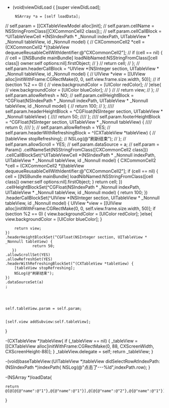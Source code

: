 - (void)viewDidLoad
{
    [super viewDidLoad];
    
       NSArray *a = [self loadData];
    
//    self.param = [[CXTableViewModel alloc]init];
//    self.param.cellName = NSStringFromClass([CXCommonCell2 class]);;
//    self.param.cellCallBlock = ^UITableViewCell *(NSIndexPath * _Nonnull indexPath, UITableView * _Nonnull tableView, id  _Nonnull model) {
//        CXCommonCell2 *cell = (CXCommonCell2 *)[tableView dequeueReusableCellWithIdentifier:@"CXCommonCell2"];
//        if (cell == nil) {
//            cell = [[NSBundle mainBundle] loadNibNamed:NSStringFromClass([cell class]) owner:self options:nil].firstObject;
//        }
//        return cell;
//    };
//    self.param.headerCallBlock = ^UIView *(NSInteger section, UITableView * _Nonnull tableView, id  _Nonnull model) {
//        UIView *view = [[UIView alloc]initWithFrame:CGRectMake(0, 0, self.view.frame.size.width, 50)];
//        if (section %2  == 0) {
//            view.backgroundColor = [UIColor redColor];
//        }else{
//            view.backgroundColor = [UIColor blueColor];
//        }
//
//        return view;
//    };
//    self.param.allowRefresh = NO;
//    self.param.cellHeightBlock = ^CGFloat(NSIndexPath * _Nonnull indexPath, UITableView * _Nonnull tableView, id  _Nonnull model) {
//        return 100;
//    };
////    self.param.headerHeightBlock = ^CGFloat(NSInteger section, UITableView * _Nonnull tableView) {
////        return 50;
////    };
////    self.param.footerHeightBlock = ^CGFloat(NSInteger section, UITableView * _Nonnull tableView) {
////        return 0;
////    };
//    self.param.allowRefresh = YES;
//    self.param.headerWithRefreshingBlock = ^(CXTableView *tableView) {
//        [tableView stopRefreshing];
//        NSLog(@"刷新结束");
//    };
//    self.param.allowScroll = YES;
//    self.param.dataSource = a;
//
    self.param =
    Param()
    .cellNameSet(NSStringFromClass([CXCommonCell2 class]))
    .cellCallBlockSet(^UITableViewCell *(NSIndexPath * _Nonnull indexPath, UITableView * _Nonnull tableView, id  _Nonnull model) {
        CXCommonCell2 *cell = (CXCommonCell2 *)[tableView dequeueReusableCellWithIdentifier:@"CXCommonCell2"];
        if (cell == nil) {
            cell = [[NSBundle mainBundle] loadNibNamed:NSStringFromClass([cell class]) owner:self options:nil].firstObject;
        }
        return cell;
    })
    .cellHeightBlockSet(^CGFloat(NSIndexPath * _Nonnull indexPath, UITableView * _Nonnull tableView, id  _Nonnull model) {
        return 100;
    })
    .headerCallBlockSet(^UIView *(NSInteger section, UITableView * _Nonnull tableView, id  _Nonnull model) {
        UIView *view = [[UIView alloc]initWithFrame:CGRectMake(0, 0, self.view.frame.size.width, 50)];
        if (section %2  == 0) {
            view.backgroundColor = [UIColor redColor];
        }else{
            view.backgroundColor = [UIColor blueColor];
        }

        return view;
    })
    .headerHeightBlockSet(^CGFloat(NSInteger section, UITableView * _Nonnull tableView) {
                return 50;
       })
    .allowScrollSet(YES)
    .allowRefreshSet(YES)
    .headerWithRefreshingBlockSet(^(CXTableView *tableView) {
        [tableView stopRefreshing];
        NSLog(@"刷新结束");
    })
    .dataSourceSet(a)
    ;
    
    
    
    
    self.tableView.param = self.param;
   
    
    [self.view addSubview:self.tableView];
    
    
}

-(CXTableView *)tableView{
    if (_tableView == nil) {
        _tableView = [[CXTableView alloc]initWithFrame:CGRectMake(0, 88, CXScreenWidth, CXScreenHeight-88)];
    }
    _tableView.delegate = self;
    return _tableView;
}


-(void)baseTableView:(UITableView *)tableView didSelectRowAtIndexPath:(NSIndexPath *)indexPath{
    NSLog(@"点击了---%ld",indexPath.row);
}


-(NSArray *)loadData{
    
    return @[@[@{@"name":@"1"},@{@"name":@"1"}],@[@{@"name":@"2"},@{@"name":@"1"}],@[@{@"name":@"3"},@{@"name":@"1"},@{@"name":@"1"}],@[@{@"name":@"4"},@{@"name":@"1"}],@[@{@"name":@"5"}],@[@{@"name":@"6"}],@[@{@"name":@"7"},@{@"name":@"1"}],@[@{@"name":@"8"}],@[@{@"name":@"9"}],@[@{@"name":@"1"}],@[@{@"name":@"1"},@{@"name":@"1"}]];
    
    
    
}
